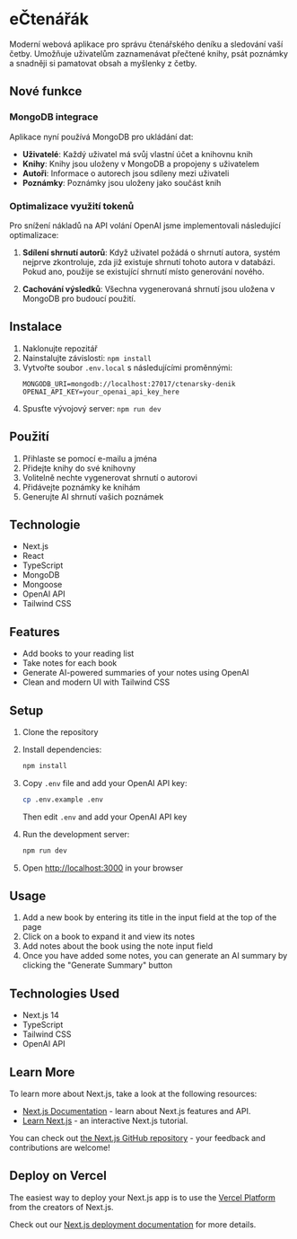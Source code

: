 # eČtenářák

Moderní webová aplikace pro správu čtenářského deníku a sledování vaší četby. Umožňuje uživatelům zaznamenávat přečtené knihy, psát poznámky a snadněji si pamatovat obsah a myšlenky z četby.

## Nové funkce

### MongoDB integrace

Aplikace nyní používá MongoDB pro ukládání dat:

- **Uživatelé**: Každý uživatel má svůj vlastní účet a knihovnu knih
- **Knihy**: Knihy jsou uloženy v MongoDB a propojeny s uživatelem
- **Autoři**: Informace o autorech jsou sdíleny mezi uživateli
- **Poznámky**: Poznámky jsou uloženy jako součást knih

### Optimalizace využití tokenů

Pro snížení nákladů na API volání OpenAI jsme implementovali následující optimalizace:

1. **Sdílení shrnutí autorů**: Když uživatel požádá o shrnutí autora, systém nejprve zkontroluje, zda již existuje shrnutí tohoto autora v databázi. Pokud ano, použije se existující shrnutí místo generování nového.

2. **Cachování výsledků**: Všechna vygenerovaná shrnutí jsou uložena v MongoDB pro budoucí použití.

## Instalace

1. Naklonujte repozitář
2. Nainstalujte závislosti: `npm install`
3. Vytvořte soubor `.env.local` s následujícími proměnnými:
   ```
   MONGODB_URI=mongodb://localhost:27017/ctenarsky-denik
   OPENAI_API_KEY=your_openai_api_key_here
   ```
4. Spusťte vývojový server: `npm run dev`

## Použití

1. Přihlaste se pomocí e-mailu a jména
2. Přidejte knihy do své knihovny
3. Volitelně nechte vygenerovat shrnutí o autorovi
4. Přidávejte poznámky ke knihám
5. Generujte AI shrnutí vašich poznámek

## Technologie

- Next.js
- React
- TypeScript
- MongoDB
- Mongoose
- OpenAI API
- Tailwind CSS

## Features

- Add books to your reading list
- Take notes for each book
- Generate AI-powered summaries of your notes using OpenAI
- Clean and modern UI with Tailwind CSS

## Setup

1. Clone the repository
2. Install dependencies:
   ```bash
   npm install
   ```
3. Copy `.env` file and add your OpenAI API key:

   ```bash
   cp .env.example .env
   ```

   Then edit `.env` and add your OpenAI API key

4. Run the development server:

   ```bash
   npm run dev
   ```

5. Open [http://localhost:3000](http://localhost:3000) in your browser

## Usage

1. Add a new book by entering its title in the input field at the top of the page
2. Click on a book to expand it and view its notes
3. Add notes about the book using the note input field
4. Once you have added some notes, you can generate an AI summary by clicking the "Generate Summary" button

## Technologies Used

- Next.js 14
- TypeScript
- Tailwind CSS
- OpenAI API

## Learn More

To learn more about Next.js, take a look at the following resources:

- [Next.js Documentation](https://nextjs.org/docs) - learn about Next.js features and API.
- [Learn Next.js](https://nextjs.org/learn) - an interactive Next.js tutorial.

You can check out [the Next.js GitHub repository](https://github.com/vercel/next.js) - your feedback and contributions are welcome!

## Deploy on Vercel

The easiest way to deploy your Next.js app is to use the [Vercel Platform](https://vercel.com/new?utm_medium=default-template&filter=next.js&utm_source=create-next-app&utm_campaign=create-next-app-readme) from the creators of Next.js.

Check out our [Next.js deployment documentation](https://nextjs.org/docs/app/building-your-application/deploying) for more details.
